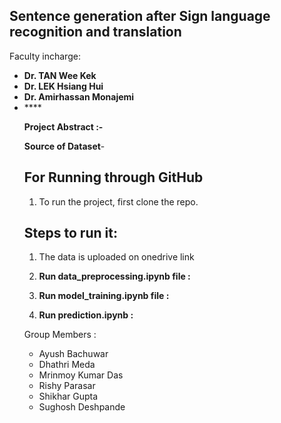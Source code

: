 ## Sentence generation after Sign language recognition and translation

Faculty incharge: 
    <ul>
    <li>**Dr. TAN Wee Kek**
    <li>**Dr. LEK Hsiang Hui**
    <li>**Dr. Amirhassan Monajemi**        
    <li>****

**Project Abstract :-** <br/>


**Source of Dataset**-

## For Running through GitHub

1.  To run the project, first clone the repo. 


## Steps to run it: 
1.  The data is uploaded on onedrive link

2.  **Run data_preprocessing.ipynb file :**
        
3.  **Run model_training.ipynb file :**
        
4.  **Run prediction.ipynb :**
        

Group Members : 
<ul>
<li>Ayush Bachuwar 
<li>Dhathri Meda 
<li>Mrinmoy Kumar Das 
<li>Rishy Parasar
<li>Shikhar Gupta 
<li>Sughosh Deshpande
</ul>
